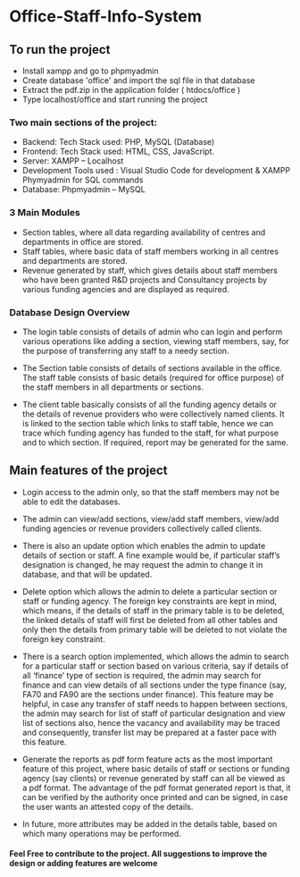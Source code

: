 # Office-Staff-Info-System

## To run the project
- Install xampp and go to phpmyadmin 
- Create database 'office' and import the sql file in that database
- Extract the pdf.zip in the application folder ( htdocs/office ) 
- Type localhost/office and start running the project

### Two main sections of the project:

-	Backend: Tech Stack used: PHP, MySQL (Database) 
-	Frontend: Tech Stack used: HTML, CSS, JavaScript.
-	Server: XAMPP – Localhost
-	Development Tools used : Visual Studio Code for development & 
 XAMPP Phymyadmin for SQL commands
-	Database: Phpmyadmin – MySQL

### 3 Main Modules 

-	Section tables, where all data regarding availability of centres and departments in office are stored.
-	Staff tables, where basic data of staff members working in all centres and departments are stored.
-	Revenue generated by staff, which gives details about staff members who have been granted R&D projects and Consultancy projects by various funding agencies and are displayed as required.


### Database Design Overview

- The login table consists of details of admin who can login and perform various operations like adding a section, viewing staff members, say, for the purpose of transferring any staff to a needy section.

- The Section table consists of details of sections available in the office. The staff table consists of basic details (required for office purpose) of the staff members in all departments or sections.

- The client table basically consists of all the funding agency details or the details of revenue providers who were collectively named clients. It is linked to the section table which links to staff table, hence we can trace which funding agency has funded to the staff, for what purpose and to which section. If required, report may be generated for the same. 

## Main features of the project

- Login access to the admin only, so that the staff members may not be able to edit the databases.

- The admin can view/add sections, view/add staff members, view/add funding agencies or revenue providers collectively called clients. 

- There is also an update option which enables the admin to update details of section or staff. A fine example would be, if particular staff’s designation is changed, he may request the admin to change it in database, and that will be updated.

- Delete option which allows the admin to delete a particular section or staff or funding agency. The foreign key constraints are kept in mind, which means, if the details of staff in the primary table is to be deleted, the linked details of staff will first be deleted from all other tables and only then the details from primary table will be deleted to not violate the foreign key constraint. 

- There is a search option implemented, which allows the admin to search for a particular staff or section based on various criteria, say if details of all ‘finance’ type of section is required, the admin may search for finance and can view details of all sections under the type finance (say, FA70 and FA90 are the sections under finance). This feature may be helpful, in case any transfer of staff needs to happen between sections, the admin may search for list of staff of particular designation and view list of sections also, hence the vacancy and availability may be traced and consequently, transfer list may be prepared at a faster pace with this feature.

- Generate the reports as pdf form feature acts as the most important feature of this project, where basic details of staff or sections or funding agency (say clients) or revenue generated by staff can all be viewed as a pdf format. The advantage of the pdf format generated report is that, it can be verified by the authority once printed and can be signed, in case the user wants an attested copy of the details. 

- In future, more attributes may be added in the details table, based on which many operations may be performed.

#### Feel Free to contribute to the project. All suggestions to improve the design or adding features are welcome
